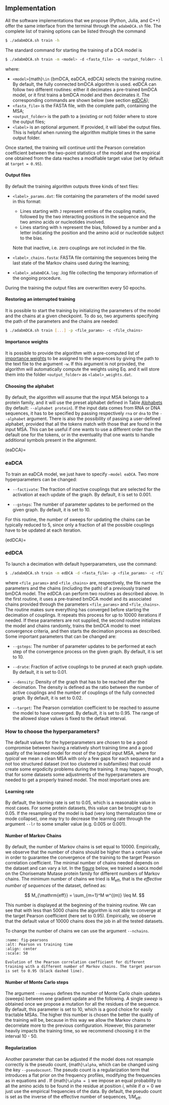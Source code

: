 ## Implementation

All the software implementations that we propose (Python, Julia, and C++) offer the same interface from the terminal through the `adabmDCA.sh` file.
The complete list of training options can be listed through the command
```bash
$ ./adabmDCA.sh train -h
```
The standard command for starting the training of a DCA model is
```bash
$ ./adabmDCA.sh train -m <model> -d <fasta_file> -o <output_folder> -l <label>
```
where:

- `<model>`{math}`\in` {bmDCA, eaDCA, edDCA} selects the training routine. By default, the fully connected bmDCA algorithm is used. edDCA can follow two different routines: either it decimates a pre-trained bmDCA model, or it first trains a bmDCA model and then decimates it. The corresponding commands are shown below (see section [edDCA](#edDCA));
- `<fasta_file>` is the FASTA file, with the complete path, containing the MSA;
- `<output_folder>` is the path to a (existing or not) folder where to store the output files;
- `<label>` is an optional argument. If provided, it will label the output files. This is helpful when running the algorithm multiple times in the same output folder.

Once started, the training will continue until the Pearson correlation coefficient between the two-point statistics of the model and the empirical one obtained from the data reaches a modifiable target value (set by default at `target = 0.95`).

#### Output files
By default the training algorithm outputs three kinds of text files:

- `<label>_params.dat`: file containing the parameters of the model saved in this format:

    - Lines starting with `J` represent entries of the coupling matrix, followed by the two interacting positions in the sequence and the two amino acids or nucleotides involved.
    - Lines starting with `h` represent the bias, followed by a number and a letter indicating the position and the amino acid or nucleotide subject to the bias.
 
    Note that inactive, i.e. zero couplings are not included in the file.
- `<label>_chains.fasta`: FASTA file containing the sequences being the last state of the Markov chains used during the learning;
- `<label>_adabmDCA.log`: .log file collecting the temporary information of the ongoing procedure.
  
During the training the output files are overwritten every 50 epochs.

#### Restoring an interrupted training
It is possible to start the training by initializing the parameters of the model and the chains at a given checkpoint. To do so, two arguments specifying the path of the parameters and the chains are needed:
```bash
$ ./adabmDCA.sh train [...] -p <file_params> -c <file_chains>
```

#### Importance weights
It is possible to provide the algorithm with a pre-computed list of [importance weights](#computing-the-importance-weights) to be assigned to the sequences by giving the path to the text file to the argument `-w`. If this argument is not provided, the algorithm will automatically compute the weights using Eq.[](#eqn:weights) and it will store them into the folder `<output_folder>` as `<label>_weights.dat`.

#### Choosing the alphabet
By default, the algorithm will assume that the input MSA belongs to a protein family, and it will use the preset alphabet defined in Table [Alphabets](#alphabets) (by default: `--alphabet protein`). If the input data comes from RNA or DNA sequences, it has to be specified by passing respectively `rna` or `dna` to the `--alphabet` argument. There is also the possibility of passing a user-defined alphabet, provided that all the tokens match with those that are found in the input MSA. This can be useful if one wants to use a different order than the default one for the tokens, or in the eventuality that one wants to handle additional symbols present in the alignment.

(eaDCA)=
### eaDCA
To train an eaDCA model, we just have to specify `–model eaDCA`. Two
more hyperparameters can be changed:

-   `--factivate`: The fraction of inactive couplings that are selected
    for the activation at each update of the graph. By default, it is
    set to 0.001.

-   `--gsteps`: The number of parameter updates to be performed on the given graph. By default, it is set to 10.

For this routine, the number of sweeps for updating the chains can be typically reduced to 5, since only a fraction of all the possible couplings have to be updated at each iteration.

(edDCA)=
### edDCA
To launch a decimation with default hyperparameters, use the command:
```bash
$ ./adabmDCA.sh train -m edDCA -d <fasta_file> -p <file_params> -c <file_chains>
```

where `<file_params>` and `<file_chains>` are, respectively, the file name the parameters and the chains (including the path) of a previously trained bmDCA model. The edDCA can perform two routines as described above. In the first routine, it uses a pre-trained bmDCA model and its associated chains provided through the parameters `<file_params>` and `<file_chains>`. The routine makes sure everything has converged before starting the decimation of couplings. It repeats this process for up to 10000 iterations if needed. If these parameters are not supplied, the second routine initializes the model and chains randomly, trains the bmDCA model to meet convergence criteria, and then starts the decimation process as described. Some important parameters that can be changed are:

-   `--gsteps`: The number of parameter updates to be performed at each step of the convergence process on the given graph. By default, it is set to 10.

-   `--drate`: Fraction of active couplings to be pruned at each graph update. By default, it is set to 0.01.

-   `--density`: Density of the graph that has to be reached after the decimation. The density is defined as the ratio between the number of active couplings and the number of couplings of the fully connected graph. By default, it is set to 0.02.

-   `--target`: The Pearson correlation coefficient to be reached to assume the model to have converged. By default, it is set to 0.95. The range of the allowed slope values is fixed to the default interval.

### How to choose the hyperparameters?
The default values for the hyperparameters are chosen to be a good compromise between having a relatively short training time and a good quality of the learned model for most of the *typical* input MSA, where for *typical* we mean a clean MSA with only a few gaps for each sequence and a not too structured dataset (not too clustered in subfamilies) that could create some ergodicity problems during the training. It may happen, though, that for some datasets some adjustments of the hyperparameters are needed to get a properly trained model. The most important ones are:

#### Learning rate
By default, the learning rate is set to 0.05, which is a reasonable value in most cases. For some protein datasets, this value can be brought up to 0.05. If the resampling of the model is bad (very long thermalization time or mode collapse), one may try to decrease the learning rate through the argument `--lr` to some smaller value (e.g. 0.005 or 0.001).

#### Number of Markov Chains
By default, the number of Markov chains is set equal to 10000. Empirically, we observe that the number of chains should be higher than a certain value in order to guarantee the convergence of the training to the target Pearson correlation coefficient. The minimal number of chains needed depends on the dataset and can vary a lot. In the [figure](fig-pearsons) below, we trained a `bmDCA` model on the Chorisemate Mutase protein family for different numbers of Markov chains. The minimum number of chains we tried is $M_{\mathrm{eff}}$, that is the *effective number of sequences* of the dataset, defined as:

$$
M_{\mathrm{eff}} = \sum_{m=1}^M w^{(m)} \leq M.
$$

This number is displayed at the beginning of the training routine. We can see that with less than 5000 chains the algorithm is not able to converge at the target Pearson coefficient (here set to 0.95). Empirically, we observe that the default value of 10000 chains does the job in all the tested datasets.

To change the number of chains we can use the argument `--nchains`.

```{figure} images/Pearsons.png
:name: fig-pearsons
:alt: Pearson vs training time
:align: center
:scale: 50

Evolution of the Pearson correlation coefficient for different training with a different number of Markov chains. The target pearson is set to 0.95 (black dashed line).
```

#### Number of Monte Carlo steps
The argument `--nsweeps` defines the number of Monte Carlo chain updates (sweeps) between one gradient update and the following. A single *sweep* is obtained once we propose a mutation for all the residues of the sequence. By default, this parameter is set to 10, which is a good choice for easily tractable MSAs. The higher this number is chosen the better the quality of the training will be, because in this way we allow the Markov chains to decorrelate more to the previous configuration. However, this parameter heavily impacts the training time, so we recommend choosing it in the interval 10 - 50.

#### Regularization
Another parameter that can be adjusted if the model does not resample correctly is the pseudo count, {math}`\alpha`, which can be changed using the key `--pseudocount`. The pseudo count is a regularization term that introduces a flat prior on the frequency profiles, modifying the frequencies as in equations [](eq:freq1) and [](eq:freq2).
If {math}`\alpha = 1` we impose an equal probability to all the amino acids to be found in the residue at position $i$, while if $\alpha = 0$ we just use the empirical frequencies of the data. By default, the pseudo count is set as the inverse of the effective number of sequences, $1 / M_{\mathrm{eff}}$.
